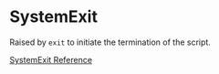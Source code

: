 # SystemExit

Raised by `exit` to initiate the termination of the script.

[SystemExit Reference](http://ruby-doc.org/core-2.5.0/SystemExit.html)
